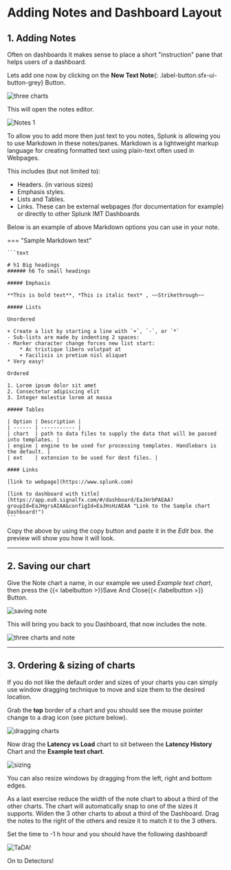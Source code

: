 # Adding Notes and Dashboard Layout

## 1. Adding Notes

Often on dashboards it makes sense to place a short "instruction" pane that helps users of a dashboard.

Lets add one now by clicking on the **New Text Note**{: .label-button.sfx-ui-button-grey} Button.

![three charts](/images/dashboards/M-Notes-0.png)

This will open the notes editor.

![Notes 1](/images/dashboards/M-Notes-1.png)

To allow you to add more then just text to you notes, Splunk is allowing you to use Markdown in these notes/panes.
Markdown is a lightweight markup language for creating formatted text using plain-text often used in Webpages.

This includes (but not limited to):

* Headers. (in various sizes)
* Emphasis styles.
* Lists and Tables.
* Links. These can be external webpages (for documentation for example) or directly to other Splunk IMT Dashboards

Below is an example of above Markdown options you can use in your note.

=== "Sample Markdown text"

    ```text

    # h1 Big headings
    ###### h6 To small headings

    ##### Emphasis

    **This is bold text**, *This is italic text* , ~~Strikethrough~~

    ##### Lists

    Unordered

    + Create a list by starting a line with `+`, `-`, or `*`
    - Sub-lists are made by indenting 2 spaces:
    - Marker character change forces new list start:
        * Ac tristique libero volutpat at
        + Facilisis in pretium nisl aliquet
    * Very easy!

    Ordered

    1. Lorem ipsum dolor sit amet
    2. Consectetur adipiscing elit
    3. Integer molestie lorem at massa

    ##### Tables

    | Option | Description |
    | ------ | ----------- |
    | chart  | path to data files to supply the data that will be passed into templates. |
    | engine | engine to be used for processing templates. Handlebars is the default. |
    | ext    | extension to be used for dest files. |

    #### Links

    [link to webpage](https://www.splunk.com)

    [link to dashboard with title](https://app.eu0.signalfx.com/#/dashboard/EaJHrbPAEAA?groupId=EaJHgrsAIAA&configId=EaJHsHzAEAA "Link to the Sample chart Dashboard!")
    ```
Copy the above by using the copy button and paste it in the *Edit* box.
the preview will show you how it will look.

---

## 2. Saving our chart

Give the Note chart a name, in our example we used *Example text chart*, then press the {{< labelbutton  >}}Save And Close{{< /labelbutton >}} Button.

![saving note](/images/dashboards/M-Notes-2.png)

This will bring you back to you Dashboard, that now includes the note.

![three charts and note](/images/dashboards/M-Notes-3.png)

---

## 3. Ordering & sizing of charts

If you do not like the default order and sizes of your charts you can simply use window dragging technique to move and size them to the desired location.

Grab the **top** border of a chart and you should see the mouse pointer change to a drag icon (see picture below).

![dragging charts](/images/dashboards/M-Notes-4.png)

Now drag the **Latency vs Load** chart to sit between the **Latency History** Chart and the **Example text chart**.

![sizing](/images/dashboards/M-Notes-5.png)

You can also resize windows by dragging from the left, right and bottom edges.

As a last exercise reduce the width of the note chart to about a third of the other charts. The chart will automatically snap to one of the sizes it supports. Widen the 3 other charts to about a third of the Dashboard. Drag the notes to the right of the others and resize it to match it to the 3 others.

Set the time to -1 h hour and you should have the following dashboard!

![TaDA!](/images/dashboards/M-Notes-6.png)

On to Detectors!
